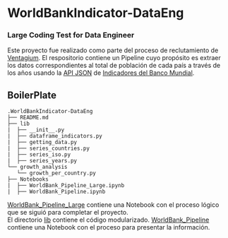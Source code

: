 # WorldBankIndicator-DataEng

### Large Coding Test for Data Engineer

Este proyecto fue realizado como parte del proceso de reclutamiento de [Ventagium](https://www.ventagium.com/). El respositorio contiene un Pipeline cuyo propósito es extraer los datos correspondientes al total de población de cada país a través de los años usando la [API JSON](http://api.worldbank.org/v2/country/all/indicator/SP.POP.TOTL?format=json) de [Indicadores del Banco Mundial](https://datahelpdesk.worldbank.org/knowledgebase/articles/889392-about-the-indicators-api-documentation).


## BoilerPlate

```text
.WorldBankIndicator-DataEng
├── README.md
├── lib
|  ├── __init__.py
|  ├── dataframe_indicators.py
|  ├── getting_data.py
|  ├── series_countries.py
|  ├── series_iso.py
|  ├── series_years.py
└── growth_analysis
   └── growth_per_country.py
├── Notebooks
|  ├── WorldBank_Pipeline_Large.ipynb
|  ├── WorldBank_Pipeline.ipynb
```

[WorldBank_Pipeline_Large](Notebooks/WorldBank_Pipeline_Large.ipynb) contiene una Notebook con el proceso lógico que se siguió para completar el proyecto.
<br>
El directorio [lib](lib) contiene el código modularizado.
[WorldBank_Pipeline](Notebooks/WorldBank_Pipeline.ipynb) contiene una Notebook con el proceso para presentar la información.

